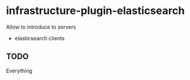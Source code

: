 infrastructure-plugin-elasticsearch
================================

Allow to introduce to servers
- elasticsearch clients

TODO
-------------------
Everything